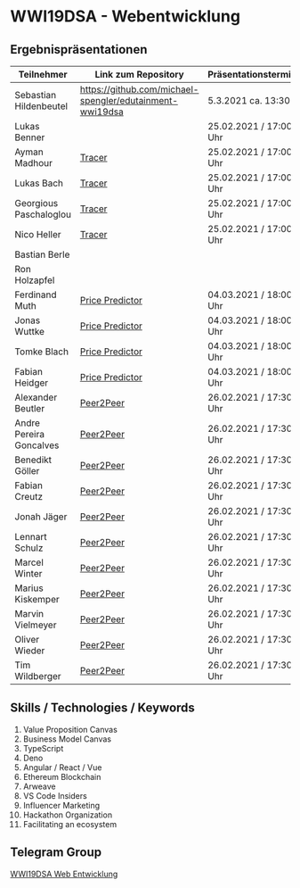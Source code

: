 # WWI19DSA - Webentwicklung

## Ergebnispräsentationen

| Teilnehmer | Link zum Repository | Präsentationstermin | Note |
|----------------------|----------|----------|----------|
| Sebastian Hildenbeutel | https://github.com/michael-spengler/edutainment-wwi19dsa | 5.3.2021 ca. 13:30 | ? |
| Lukas Benner | | 25.02.2021 / 17:00 Uhr |
| Ayman Madhour | [Tracer](https://github.com/michael-spengler/Tracer-wwi19dsa) | 25.02.2021 / 17:00 Uhr |
| Lukas Bach | [Tracer](https://github.com/michael-spengler/Tracer-wwi19dsa) | 25.02.2021 / 17:00 Uhr |
| Georgious Paschaloglou | [Tracer](https://github.com/michael-spengler/Tracer-wwi19dsa) | 25.02.2021 / 17:00 Uhr |
| Nico Heller | [Tracer](https://github.com/michael-spengler/Tracer-wwi19dsa) | 25.02.2021 / 17:00 Uhr |
| Bastian Berle | | |
| Ron Holzapfel | | |
| Ferdinand Muth | [Price Predictor](https://github.com/michael-spengler/price-predictor-wwi19dsa) | 04.03.2021 / 18:00 Uhr | 1.0 |
| Jonas Wuttke | [Price Predictor](https://github.com/michael-spengler/price-predictor-wwi19dsa) | 04.03.2021 / 18:00 Uhr | 1.0 |
| Tomke Blach | [Price Predictor](https://github.com/michael-spengler/price-predictor-wwi19dsa) | 04.03.2021 / 18:00 Uhr | 1.0 |
| Fabian Heidger | [Price Predictor](https://github.com/michael-spengler/price-predictor-wwi19dsa) | 04.03.2021 / 18:00 Uhr | 1.0 |
| Alexander Beutler | [Peer2Peer](https://github.com/michael-spengler/peer2peer-wwi19dsa) | 26.02.2021 / 17:30 Uhr |? :D |
| Andre Pereira Goncalves | [Peer2Peer](https://github.com/michael-spengler/peer2peer-wwi19dsa) | 26.02.2021 / 17:30 Uhr |? :D |
| Benedikt Göller | [Peer2Peer](https://github.com/michael-spengler/peer2peer-wwi19dsa) | 26.02.2021 / 17:30 Uhr |? :D |
| Fabian Creutz | [Peer2Peer](https://github.com/michael-spengler/peer2peer-wwi19dsa) | 26.02.2021 / 17:30 Uhr |? :D |
| Jonah Jäger | [Peer2Peer](https://github.com/michael-spengler/peer2peer-wwi19dsa) | 26.02.2021 / 17:30 Uhr |? :D |
| Lennart Schulz | [Peer2Peer](https://github.com/michael-spengler/peer2peer-wwi19dsa) | 26.02.2021 / 17:30 Uhr |? :D |
| Marcel Winter | [Peer2Peer](https://github.com/michael-spengler/peer2peer-wwi19dsa) | 26.02.2021 / 17:30 Uhr |? :D |
| Marius Kiskemper | [Peer2Peer](https://github.com/michael-spengler/peer2peer-wwi19dsa) | 26.02.2021 / 17:30 Uhr |? :D |
| Marvin Vielmeyer | [Peer2Peer](https://github.com/michael-spengler/peer2peer-wwi19dsa) | 26.02.2021 / 17:30 Uhr |? :D |
| Oliver Wieder | [Peer2Peer](https://github.com/michael-spengler/peer2peer-wwi19dsa) | 26.02.2021 / 17:30 Uhr |? :D |
| Tim Wildberger | [Peer2Peer](https://github.com/michael-spengler/peer2peer-wwi19dsa) | 26.02.2021 / 17:30 Uhr |? :D |




## Skills / Technologies / Keywords
1. Value Proposition Canvas
2. Business Model Canvas
3. TypeScript
4. Deno 
5. Angular / React / Vue
6. Ethereum Blockchain
7. Arweave
8. VS Code Insiders
9. Influencer Marketing 
10. Hackathon Organization
11. Facilitating an ecosystem 


## Telegram Group
[WWI19DSA Web Entwicklung](https://t.me/joinchat/CocyExMkogESIzc0mg2XFg)



